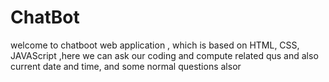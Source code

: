 # ChatBot
welcome to chatboot web application , which is based on HTML, CSS, JAVAScript  ,here we can ask our coding and compute related qus and also current date and time, and some normal questions alsor 

